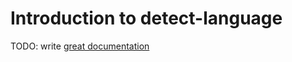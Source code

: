 # Introduction to detect-language

TODO: write [great documentation](http://jacobian.org/writing/great-documentation/what-to-write/)
